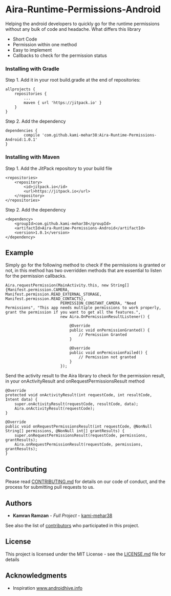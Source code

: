 # Aira-Runtime-Permissions-Android
Helping the android developers to quickly go for the runtime permissions without any bulk of code and headache.
What differs this library
* Short Code
* Permission within one method
* Easy to implement
* Callbacks to check for the permission status

### Installing with Gradle

Step 1. Add it in your root build.gradle at the end of repositories:

	allprojects {
		repositories {
			...
			maven { url 'https://jitpack.io' }
		}
	}
Step 2. Add the dependency

	dependencies {
	        compile 'com.github.kami-mehar38:Aira-Runtime-Permissions-Android:1.0.1'
	}

### Installing with Maven

Step 1. Add the JitPack repository to your build file

	<repositories>
		<repository>
		    <id>jitpack.io</id>
		    <url>https://jitpack.io</url>
		</repository>
	</repositories>
  
Step 2. Add the dependency

	<dependency>
	    <groupId>com.github.kami-mehar38</groupId>
	    <artifactId>Aira-Runtime-Permissions-Android</artifactId>
	    <version>1.0.1</version>
	</dependency>

## Example

Simply go for the following method to check if the permissions is granted or not, in this method has two overridden methods that are essential to listen for the permission callbacks.

    Aira.requestPermission(MainActivity.this, new String[]{Manifest.permission.CAMERA, Manifest.permission.READ_EXTERNAL_STORAGE, Manifest.permission.READ_CONTACTS},
                            PERMISSION_CONSTANT_CAMERA, "Need Permissions", "This app needs multiple permissions to work properly, grant the permission if you want to get all the features.",
                            new Aira.OnPermissionResultListener() {
                            
                                @Override
                                public void onPermissionGranted() {
                                    // Permission Granted
                                }

                                @Override
                                public void onPermissionFailed() {
                                    // Permission not granted
                                }
                            });
                            
                            
Send the activity result to the Aira library to check for the permission result, in your onActivityResult and onRequestPermissionsResult method

    @Override
    protected void onActivityResult(int requestCode, int resultCode, Intent data) {
        super.onActivityResult(requestCode, resultCode, data);
        Aira.onActivityResult(requestCode);
    }
    
    @Override
    public void onRequestPermissionsResult(int requestCode, @NonNull String[] permissions, @NonNull int[] grantResults) {
        super.onRequestPermissionsResult(requestCode, permissions, grantResults);
        Aira.onRequestPermissionResult(requestCode, permissions, grantResults);
    }

## Contributing

Please read [CONTRIBUTING.md](https://github.com/kami-mehar38/Aira-Runtime-Permissions-Android) for details on our code of conduct, and the process for submitting pull requests to us.


## Authors

* **Kamran Ramzan** - *Full Project* - [kami-mehar38](https://github.com/kami-mehar38)

See also the list of [contributors](https://github.com/your/project/contributors) who participated in this project.

## License

This project is licensed under the MIT License - see the [LICENSE.md](https://github.com/kami-mehar38/Aira-Runtime-Permissions-Android/blob/master/LICENSE) file for details

## Acknowledgments
* Inspiration www.androidhive.info
